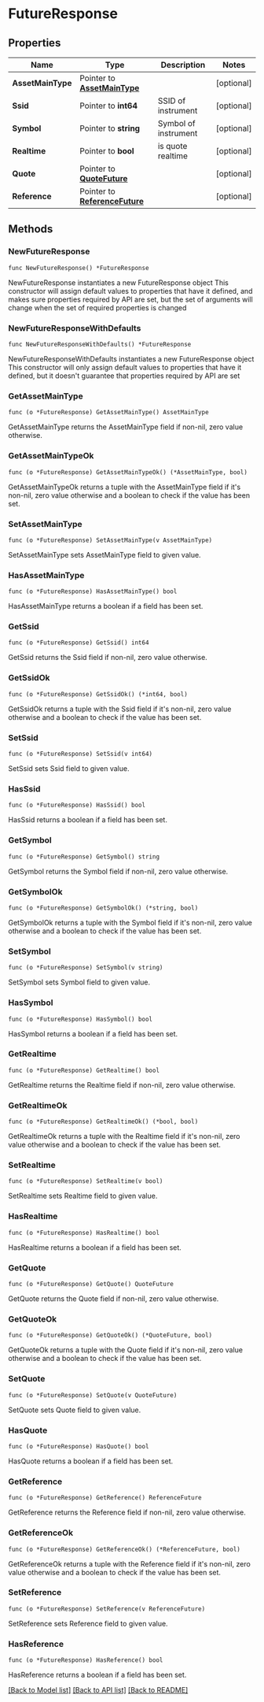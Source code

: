 # FutureResponse

## Properties

Name | Type | Description | Notes
------------ | ------------- | ------------- | -------------
**AssetMainType** | Pointer to [**AssetMainType**](AssetMainType.md) |  | [optional] 
**Ssid** | Pointer to **int64** | SSID of instrument | [optional] 
**Symbol** | Pointer to **string** | Symbol of instrument | [optional] 
**Realtime** | Pointer to **bool** | is quote realtime | [optional] 
**Quote** | Pointer to [**QuoteFuture**](QuoteFuture.md) |  | [optional] 
**Reference** | Pointer to [**ReferenceFuture**](ReferenceFuture.md) |  | [optional] 

## Methods

### NewFutureResponse

`func NewFutureResponse() *FutureResponse`

NewFutureResponse instantiates a new FutureResponse object
This constructor will assign default values to properties that have it defined,
and makes sure properties required by API are set, but the set of arguments
will change when the set of required properties is changed

### NewFutureResponseWithDefaults

`func NewFutureResponseWithDefaults() *FutureResponse`

NewFutureResponseWithDefaults instantiates a new FutureResponse object
This constructor will only assign default values to properties that have it defined,
but it doesn't guarantee that properties required by API are set

### GetAssetMainType

`func (o *FutureResponse) GetAssetMainType() AssetMainType`

GetAssetMainType returns the AssetMainType field if non-nil, zero value otherwise.

### GetAssetMainTypeOk

`func (o *FutureResponse) GetAssetMainTypeOk() (*AssetMainType, bool)`

GetAssetMainTypeOk returns a tuple with the AssetMainType field if it's non-nil, zero value otherwise
and a boolean to check if the value has been set.

### SetAssetMainType

`func (o *FutureResponse) SetAssetMainType(v AssetMainType)`

SetAssetMainType sets AssetMainType field to given value.

### HasAssetMainType

`func (o *FutureResponse) HasAssetMainType() bool`

HasAssetMainType returns a boolean if a field has been set.

### GetSsid

`func (o *FutureResponse) GetSsid() int64`

GetSsid returns the Ssid field if non-nil, zero value otherwise.

### GetSsidOk

`func (o *FutureResponse) GetSsidOk() (*int64, bool)`

GetSsidOk returns a tuple with the Ssid field if it's non-nil, zero value otherwise
and a boolean to check if the value has been set.

### SetSsid

`func (o *FutureResponse) SetSsid(v int64)`

SetSsid sets Ssid field to given value.

### HasSsid

`func (o *FutureResponse) HasSsid() bool`

HasSsid returns a boolean if a field has been set.

### GetSymbol

`func (o *FutureResponse) GetSymbol() string`

GetSymbol returns the Symbol field if non-nil, zero value otherwise.

### GetSymbolOk

`func (o *FutureResponse) GetSymbolOk() (*string, bool)`

GetSymbolOk returns a tuple with the Symbol field if it's non-nil, zero value otherwise
and a boolean to check if the value has been set.

### SetSymbol

`func (o *FutureResponse) SetSymbol(v string)`

SetSymbol sets Symbol field to given value.

### HasSymbol

`func (o *FutureResponse) HasSymbol() bool`

HasSymbol returns a boolean if a field has been set.

### GetRealtime

`func (o *FutureResponse) GetRealtime() bool`

GetRealtime returns the Realtime field if non-nil, zero value otherwise.

### GetRealtimeOk

`func (o *FutureResponse) GetRealtimeOk() (*bool, bool)`

GetRealtimeOk returns a tuple with the Realtime field if it's non-nil, zero value otherwise
and a boolean to check if the value has been set.

### SetRealtime

`func (o *FutureResponse) SetRealtime(v bool)`

SetRealtime sets Realtime field to given value.

### HasRealtime

`func (o *FutureResponse) HasRealtime() bool`

HasRealtime returns a boolean if a field has been set.

### GetQuote

`func (o *FutureResponse) GetQuote() QuoteFuture`

GetQuote returns the Quote field if non-nil, zero value otherwise.

### GetQuoteOk

`func (o *FutureResponse) GetQuoteOk() (*QuoteFuture, bool)`

GetQuoteOk returns a tuple with the Quote field if it's non-nil, zero value otherwise
and a boolean to check if the value has been set.

### SetQuote

`func (o *FutureResponse) SetQuote(v QuoteFuture)`

SetQuote sets Quote field to given value.

### HasQuote

`func (o *FutureResponse) HasQuote() bool`

HasQuote returns a boolean if a field has been set.

### GetReference

`func (o *FutureResponse) GetReference() ReferenceFuture`

GetReference returns the Reference field if non-nil, zero value otherwise.

### GetReferenceOk

`func (o *FutureResponse) GetReferenceOk() (*ReferenceFuture, bool)`

GetReferenceOk returns a tuple with the Reference field if it's non-nil, zero value otherwise
and a boolean to check if the value has been set.

### SetReference

`func (o *FutureResponse) SetReference(v ReferenceFuture)`

SetReference sets Reference field to given value.

### HasReference

`func (o *FutureResponse) HasReference() bool`

HasReference returns a boolean if a field has been set.


[[Back to Model list]](../README.md#documentation-for-models) [[Back to API list]](../README.md#documentation-for-api-endpoints) [[Back to README]](../README.md)


